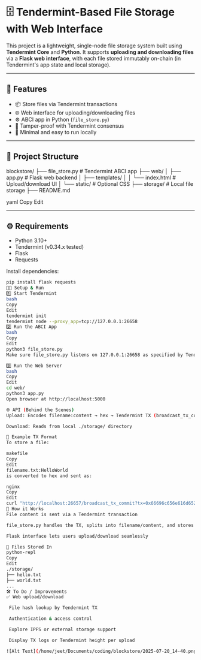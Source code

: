 # 🗄️ Tendermint-Based File Storage with Web Interface

This project is a lightweight, single-node file storage system built using **Tendermint Core** and **Python**. It supports **uploading and downloading files** via a **Flask web interface**, with each file stored immutably on-chain (in Tendermint's app state and local storage).

---

## 🚀 Features

- 📦 Store files via Tendermint transactions
- 🌐 Web interface for uploading/downloading files
- ⚙️ ABCI app in Python (`file_store.py`)
- 🔐 Tamper-proof with Tendermint consensus
- 🧪 Minimal and easy to run locally

---

## 🧰 Project Structure

blockstore/
├── file_store.py # Tendermint ABCI app
├── web/
│ ├── app.py # Flask web backend
│ ├── templates/
│ │ └── index.html # Upload/download UI
│ └── static/ # Optional CSS
├── storage/ # Local file storage
├── README.md

yaml
Copy
Edit

---

## ⚙️ Requirements

- Python 3.10+
- Tendermint (v0.34.x tested)
- Flask
- Requests

Install dependencies:

```bash
pip install flask requests
🧑‍💻 Setup & Run
1️⃣ Start Tendermint
bash
Copy
Edit
tendermint init
tendermint node --proxy_app=tcp://127.0.0.1:26658
2️⃣ Run the ABCI App
bash
Copy
Edit
python3 file_store.py
Make sure file_store.py listens on 127.0.0.1:26658 as specified by Tendermint.

3️⃣ Run the Web Server
bash
Copy
Edit
cd web/
python3 app.py
Open browser at http://localhost:5000

🌐 API (Behind the Scenes)
Upload: Encodes filename:content → hex → Tendermint TX (broadcast_tx_commit)

Download: Reads from local ./storage/ directory

📝 Example TX Format
To store a file:

makefile
Copy
Edit
filename.txt:HelloWorld
is converted to hex and sent as:

nginx
Copy
Edit
curl "http://localhost:26657/broadcast_tx_commit?tx=0x66696c656e616d652e7478743a48656c6c6f576f726c64"
🧠 How it Works
File content is sent via a Tendermint transaction

file_store.py handles the TX, splits into filename/content, and stores locally

Flask interface lets users upload/download seamlessly

📂 Files Stored In
python-repl
Copy
Edit
./storage/
├── hello.txt
├── world.txt
...
🛠️ To Do / Improvements
✅ Web upload/download

 File hash lookup by Tendermint TX

 Authentication & access control

 Explore IPFS or external storage support

 Display TX logs or Tendermint height per upload

![Alt Text](/home/jeet/Documents/coding/blockstore/2025-07-20_14-40.png)
